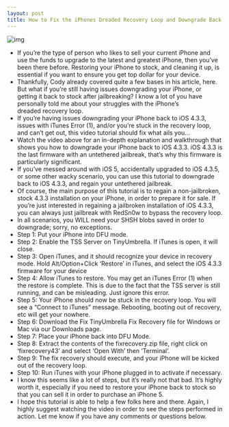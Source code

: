 ```yaml
---
layout: post
title: How to Fix the iPhones Dreaded Recovery Loop and Downgrade Back to iOS 4.3.3
---
```

![img](http://media.idownloadblog.com/wp-content/uploads/2011/09/iPhone-Recover-Loop-Downgrade-4.3.3-copy.png)
* If you’re the type of person who likes to sell your current iPhone and use the funds to upgrade to the latest and greatest iPhone, then you’ve been there before. Restoring your iPhone to stock, and cleaning it up, is essential if you want to ensure you get top dollar for your device.
* Thankfully, Cody already covered quite a few bases in his article, here. But what if you’re still having issues downgrading your iPhone, or getting it back to stock after jailbreaking? I know a lot of you have personally told me about your struggles with the iPhone’s dreaded recovery loop.
* If you’re having issues downgrading your iPhone back to iOS 4.3.3, issues with iTunes Error (1), and/or you’re stuck in the recovery loop, and can’t get out, this video tutorial should fix what ails you…
* Watch the video above for an in-depth explanation and walkthrough that shows you how to downgrade your iPhone back to iOS 4.3.3. iOS 4.3.3 is the last firmware with an untethered jailbreak, that’s why this firmware is particularly significant.
* If you’ve messed around with iOS 5, accidentally upgraded to iOS 4.3.5, or some other wacky scenario, you can use this tutorial to downgrade back to iOS 4.3.3, and regain your untethered jailbreak.
* Of course, the main purpose of this tutorial is to regain a non-jailbroken, stock 4.3.3 installation on your iPhone, in order to prepare it for sale. If you’re just interested in regaining a jailbroken installation of iOS 4.3.3, you can always just jailbreak with RedSn0w to bypass the recovery loop.
* In all scenarios, you WILL need your SHSH blobs saved in order to downgrade; sorry, no exceptions.
* Step 1: Put your iPhone into DFU mode.
* Step 2: Enable the TSS Server on TinyUmbrella. If iTunes is open, it will close.
* Step 3: Open iTunes, and it should recognize your device in recovery mode. Hold Alt/Option+Click ‘Restore’ in iTunes, and select the iOS 4.3.3 firmware for your device
* Step 4: Allow iTunes to restore. You may get an iTunes Error (1) when the restore is complete. This is due to the fact that the TSS server is still running, and can be misleading. Just ignore this error.
* Step 5: Your iPhone should now be stuck in the recovery loop. You will see a “Connect to iTunes” message. Rebooting, booting out of recovery, etc will get your nowhere.
* Step 6: Download the Fix TinyUmbrella Fix Recovery file for Windows or Mac via our Downloads page.
* Step 7: Place your iPhone back into DFU Mode.
* Step 8: Extract the contents of the fixrecovery.zip file, right click on ‘fixrecovery43’ and select ‘Open With’ then ‘Terminal’.
* Step 9: The fix recovery should execute, and your iPhone will be kicked out of the recovery loop.
* Step 10: Run iTunes with your iPhone plugged in to activate if necessary.
* I know this seems like a lot of steps, but it’s really not that bad. It’s highly worth it, especially if you need to restore your iPhone back to stock so that you can sell it in order to purchase an iPhone 5.
* I hope this tutorial is able to help a few folks here and there. Again, I highly suggest watching the video in order to see the steps performed in action. Let me know if you have any comments or questions below.

